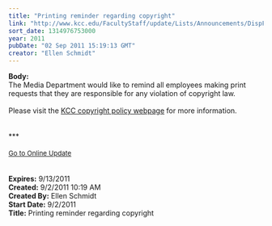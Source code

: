 ```yaml
---
title: "Printing reminder regarding copyright"
link: "http://www.kcc.edu/FacultyStaff/update/Lists/Announcements/DispForm.aspx?ID=430"
sort_date: 1314976753000
year: 2011
pubDate: "02 Sep 2011 15:19:13 GMT"
creator: "Ellen Schmidt"
---
```


<div><b>Body:</b> <div class="ExternalClassF4DBE16FDB0E4A80B846C54EBADE96E0">
<div>The Media Department would like to remind all employees making print requests that they are responsible for any violation of copyright law. </div>
<div><br />Please visit the <a href="http:///FacultyStaff/copyright/Pages/default.aspx">KCC copyright policy webpage</a> for more information.</div>
<div> </div>
<div> </div>
<div>***</div>
<div> </div>
<div>
<div><font size="2"><a href="/FacultyStaff/update/Pages/dailyupdate.aspx">Go to Online Update</a></font></div>
<div><font size="2"></font> </div>
<div> </div></div></div></div>
<div><b>Expires:</b> 9/13/2011</div>
<div><b>Created:</b> 9/2/2011 10:19 AM</div>
<div><b>Created By:</b> Ellen Schmidt</div>
<div><b>Start Date:</b> 9/2/2011</div>
<div><b>Title:</b> Printing reminder regarding copyright</div>
